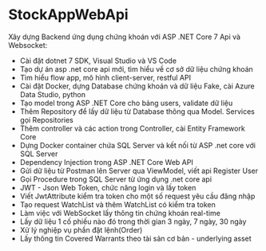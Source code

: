 # StockAppWebApi
Xây dựng Backend ứng dụng chứng khoán với ASP .NET Core 7 Api và Websocket:
- Cài đặt dotnet 7 SDK, Visual Studio và VS Code
- Tạo dự án asp .net core api mới, tìm hiểu về cơ sở dữ liệu chứng khoán
- Tìm hiểu flow app, mô hình client-server, restful API
- Cài đặt Docker, dựng Database chứng khoán và dữ liệu Fake, cài Azure Data Studio, python
- Tạo model trong ASP .NET Core cho bảng users, validate dữ liệu
- Thêm Repository để lấy dữ liệu từ Database thông qua Model. Services gọi Repositories
- Thêm controller và các action trong Controller, cài Entity Framework Core
- Dựng Docker container chứa SQL Server và kết nối từ ASP .net core với SQL Server
- Dependency Injection trong ASP .NET Core Web API
- Gửi dữ liệu từ Postman lên Server qua ViewModel, viết api Register User
- Gọi Procedure trong SQL Server từ ứng dụng .net core api
- JWT - Json Web Token, chức năng login và lấy token
- Viết JwtAttribute kiểm tra token cho một số request yêu cầu đăng nhập
- Tạo request WatchList và thêm WatchList có kiểm tra token
- Làm việc với WebSocket lấy thông tin chứng khoán real-time
- Lấy dữ liệu 1 cố phiếu nào đó trong thời gian 3 ngày, 7 ngày, 30 ngày
- Xử lý nghiệp vụ phần đặt lệnh(Order)
- Lấy thông tin Covered Warrants theo tài sản cơ bản - underlying asset
